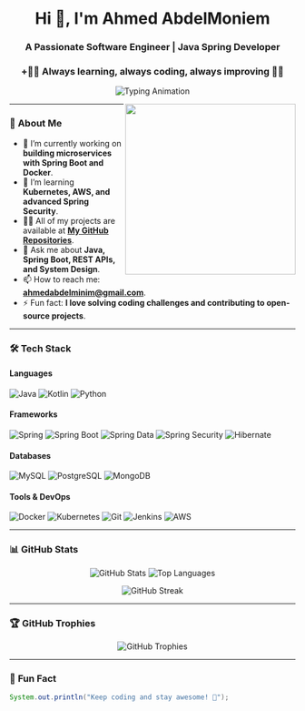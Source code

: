 <h1 align="center">Hi 👋, I'm Ahmed AbdelMoniem</h1>
<h3 align="center">A Passionate Software Engineer | Java Spring Developer</h3>
<h3 align="center">+👨‍💻 Always learning, always coding, always improving 👨‍💻</h3>

<p align="center">
  <img src="https://readme-typing-svg.herokuapp.com?lines=Building+Scalable+Web+Applications;Java+Spring+Enthusiast;Problem+Solver;Open-Source+Contributor" alt="Typing Animation" />
</p>

<img align="right" src="https://media.giphy.com/media/qgQUggAC3Pfv687qPC/giphy.gif" width="300px"/>

---

### 🚀 **About Me**
- 🔭 I’m currently working on **building microservices with Spring Boot and Docker**.
- 🌱 I’m learning **Kubernetes, AWS, and advanced Spring Security**.
- 👨‍💻 All of my projects are available at **[My GitHub Repositories](https://github.com/AhmedAbdElminim?tab=repositories)**.
- 💬 Ask me about **Java, Spring Boot, REST APIs, and System Design**.
- 📫 How to reach me: **ahmedabdelminim@gmail.com**.
- ⚡ Fun fact: **I love solving coding challenges and contributing to open-source projects**.

---

### 🛠️ **Tech Stack**

#### **Languages**
![Java](https://img.shields.io/badge/Java-ED8B00?style=for-the-badge&logo=openjdk&logoColor=white)
![Kotlin](https://img.shields.io/badge/Kotlin-0095D5?style=for-the-badge&logo=kotlin&logoColor=white)
![Python](https://img.shields.io/badge/Python-3776AB?style=for-the-badge&logo=python&logoColor=white)

#### **Frameworks**
![Spring](https://img.shields.io/badge/Spring-6DB33F?style=for-the-badge&logo=spring&logoColor=white)
![Spring Boot](https://img.shields.io/badge/Spring_Boot-6DB33F?style=for-the-badge&logo=spring-boot&logoColor=white)
![Spring Data](https://img.shields.io/badge/Spring_Data-6DB33F?style=for-the-badge&logo=spring&logoColor=white)
![Spring Security](https://img.shields.io/badge/Spring_Security-6DB33F?style=for-the-badge&logo=spring-security&logoColor=white)
![Hibernate](https://img.shields.io/badge/Hibernate-59666C?style=for-the-badge&logo=hibernate&logoColor=white)

#### **Databases**
![MySQL](https://img.shields.io/badge/MySQL-005C84?style=for-the-badge&logo=mysql&logoColor=white)
![PostgreSQL](https://img.shields.io/badge/PostgreSQL-316192?style=for-the-badge&logo=postgresql&logoColor=white)
![MongoDB](https://img.shields.io/badge/MongoDB-4EA94B?style=for-the-badge&logo=mongodb&logoColor=white)

#### **Tools & DevOps**
![Docker](https://img.shields.io/badge/Docker-2496ED?style=for-the-badge&logo=docker&logoColor=white)
![Kubernetes](https://img.shields.io/badge/Kubernetes-326CE5?style=for-the-badge&logo=kubernetes&logoColor=white)
![Git](https://img.shields.io/badge/Git-F05032?style=for-the-badge&logo=git&logoColor=white)
![Jenkins](https://img.shields.io/badge/Jenkins-D24939?style=for-the-badge&logo=jenkins&logoColor=white)
![AWS](https://img.shields.io/badge/AWS-232F3E?style=for-the-badge&logo=amazon-aws&logoColor=white)

---


### 📊 **GitHub Stats**

<p align="center">
  <img src="https://github-readme-stats.vercel.app/api?username=AhmedAbdElminim&show_icons=true&theme=radical" alt="GitHub Stats" />
  <img src="https://github-readme-stats.vercel.app/api/top-langs/?username=AhmedAbdElminim&layout=compact&theme=radical" alt="Top Languages" />
</p>

<p align="center">
  <img src="https://github-readme-streak-stats.herokuapp.com/?user=AhmedAbdElminim&theme=radical" alt="GitHub Streak" />
</p>

---

### 🏆 **GitHub Trophies**

<p align="center">
  <img src="https://github-profile-trophy.vercel.app/?username=AhmedAbdElminim&theme=radical&no-frame=true&row=1&column=7" alt="GitHub Trophies" />
</p>

---

### 🌟 **Fun Fact**

```java
System.out.println("Keep coding and stay awesome! 🚀");
